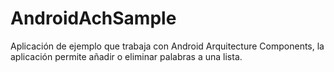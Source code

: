 # AndroidAchSample

Aplicación de ejemplo que trabaja con Android Arquitecture Components, la aplicación permite añadir o eliminar palabras a una lista.

